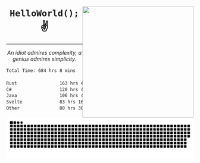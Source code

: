 <div text-align="center">
    <img src="https://i.imgur.com/h1q15Kt.gife" align="right" width="299" height="299">
    <h1 align="center"><code>HelloWorld();</code> ✌️</h1>
    <hr>
    <p align="center"><i>An idiot admires complexity, a genius admires simplicity.</i></p>
</div>

<!--START_SECTION:waka-->

```txt
Total Time: 684 hrs 8 mins

Rust                163 hrs 44 mins █████▒░░░░░░░░░░░░░░░░░░░   21.41 %
C#                  120 hrs 49 mins ████░░░░░░░░░░░░░░░░░░░░░   15.80 %
Java                106 hrs 46 mins ███▒░░░░░░░░░░░░░░░░░░░░░   13.96 %
Svelte              83 hrs 16 mins  ██▓░░░░░░░░░░░░░░░░░░░░░░   10.89 %
Other               80 hrs 30 mins  ██▓░░░░░░░░░░░░░░░░░░░░░░   10.53 %
```

<!--END_SECTION:waka-->

<picture>
  <source media="(prefers-color-scheme: dark)" srcset="https://raw.githubusercontent.com/Somfic/Somfic/main/github-contribution-grid-snake-dark.svg">
  <source media="(prefers-color-scheme: light)" srcset="https://raw.githubusercontent.com/Somfic/Somfic/main/github-contribution-grid-snake.svg">
  <img alt="github contribution grid snake animation" src="https://raw.githubusercontent.com/Somfic/Somfic/main/github-contribution-grid-snake.svg">
</picture>
